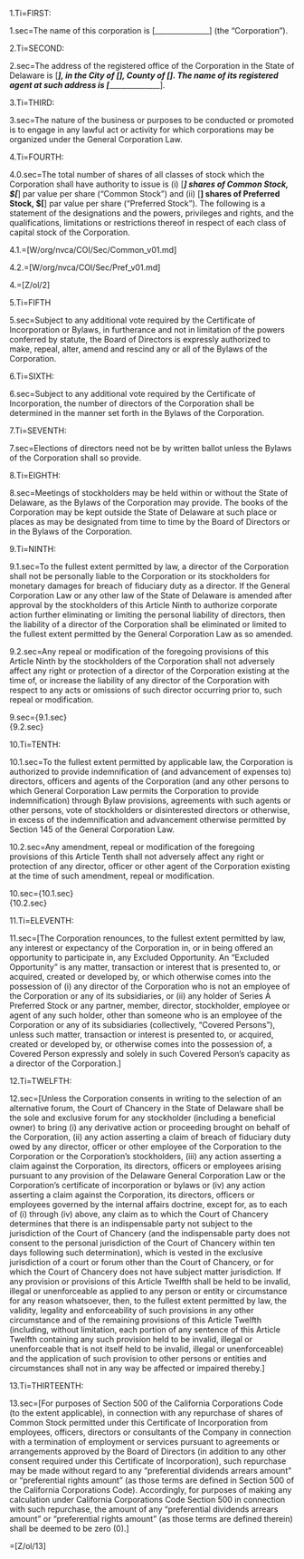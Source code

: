 1.Ti=FIRST:

1.sec=The name of this corporation is [_______________] (the “Corporation”).

2.Ti=SECOND:

2.sec=The address of the registered office of the Corporation in the State of Delaware is [_____________], in the City of [__________], County of [__________].  The name of its registered agent at such address is [_____________________].

3.Ti=THIRD:

3.sec=The nature of the business or purposes to be conducted or promoted is to engage in any lawful act or activity for which corporations may be organized under the General Corporation Law.

4.Ti=FOURTH:

4.0.sec=The total number of shares of all classes of stock which the Corporation shall have authority to issue is (i) [_____] shares of Common Stock, $[_____] par value per share (“Common Stock”) and (ii) [______] shares of Preferred Stock, $[______] par value per share (“Preferred Stock”). The following is a statement of the designations and the powers, privileges and rights, and the qualifications, limitations or restrictions thereof in respect of each class of capital stock of the Corporation.  

4.1.=[W/org/nvca/COI/Sec/Common_v01.md]

4.2.=[W/org/nvca/COI/Sec/Pref_v01.md]

4.=[Z/ol/2]

5.Ti=FIFTH

5.sec=Subject to any additional vote required by the Certificate of Incorporation or Bylaws, in furtherance and not in limitation of the powers conferred by statute, the Board of Directors is expressly authorized to make, repeal, alter, amend and rescind any or all of the Bylaws of the Corporation.

6.Ti=SIXTH:

6.sec=Subject to any additional vote required by the Certificate of Incorporation, the number of directors of the Corporation shall be determined in the manner set forth in the Bylaws of the Corporation.

7.Ti=SEVENTH:

7.sec=Elections of directors need not be by written ballot unless the Bylaws of the Corporation shall so provide.

8.Ti=EIGHTH:

8.sec=Meetings of stockholders may be held within or without the State of Delaware, as the Bylaws of the Corporation may provide.  The books of the Corporation may be kept outside the State of Delaware at such place or places as may be designated from time to time by the Board of Directors or in the Bylaws of the Corporation.

9.Ti=NINTH:

9.1.sec=To the fullest extent permitted by law, a director of the Corporation shall not be personally liable to the Corporation or its stockholders for monetary damages for breach of fiduciary duty as a director.  If the General Corporation Law or any other law of the State of Delaware is amended after approval by the stockholders of this Article Ninth to authorize corporate action further eliminating or limiting the personal liability of directors, then the liability of a director of the Corporation shall be eliminated or limited to the fullest extent permitted by the General Corporation Law as so amended.

9.2.sec=Any repeal or modification of the foregoing provisions of this Article Ninth by the stockholders of the Corporation shall not adversely affect any right or protection of a director of the Corporation existing at the time of, or increase the liability of any director of the Corporation with respect to any acts or omissions of such director occurring prior to, such repeal or modification.

9.sec={9.1.sec}<br>{9.2.sec}

10.Ti=TENTH:

10.1.sec=To the fullest extent permitted by applicable law, the Corporation is authorized to provide indemnification of (and advancement of expenses to) directors, officers and agents of the Corporation (and any other persons to which General Corporation Law permits the Corporation to provide indemnification) through Bylaw provisions, agreements with such agents or other persons, vote of stockholders or disinterested directors or otherwise, in excess of the indemnification and advancement otherwise permitted by Section 145 of the General Corporation Law.

10.2.sec=Any amendment, repeal or modification of the foregoing provisions of this Article Tenth shall not adversely affect any right or protection of any director, officer or other agent of the Corporation existing at the time of such amendment, repeal or modification.

10.sec={10.1.sec}<br>{10.2.sec}


11.Ti=ELEVENTH:

11.sec=[The Corporation renounces, to the fullest extent permitted by law, any interest or expectancy of the Corporation in, or in being offered an opportunity to participate in, any Excluded Opportunity.  An “Excluded Opportunity” is any matter, transaction or interest that is presented to, or acquired, created or developed by, or which otherwise comes into the possession of (i) any director of the Corporation who is not an employee of the Corporation or any of its subsidiaries, or (ii) any holder of Series A Preferred Stock or any partner, member, director, stockholder, employee or agent of any such holder, other than someone who is an employee of the Corporation or any of its subsidiaries (collectively, “Covered Persons”), unless such matter, transaction or interest is presented to, or acquired, created or developed by, or otherwise comes into the possession of, a Covered Person expressly and solely in such Covered Person’s capacity as a director of the Corporation.]

12.Ti=TWELFTH:

12.sec=[Unless the Corporation consents in writing to the selection of an alternative forum, the Court of Chancery in the State of Delaware shall be the sole and exclusive forum for any stockholder (including a beneficial owner) to bring (i) any derivative action or proceeding brought on behalf of the Corporation, (ii) any action asserting a claim of breach of fiduciary duty owed by any director, officer or other employee of the Corporation to the Corporation or the Corporation’s stockholders, (iii) any action asserting a claim against the Corporation, its directors, officers or employees arising pursuant to any provision of the Delaware General Corporation Law or the Corporation’s certificate of incorporation or bylaws or (iv) any action asserting a claim against the Corporation, its directors, officers or employees governed by the internal affairs doctrine, except for, as to each of (i) through (iv) above, any claim as to which the Court of Chancery determines that there is an indispensable party not subject to the jurisdiction of the Court of Chancery (and the indispensable party does not consent to the personal jurisdiction of the Court of Chancery within ten days following such determination), which is vested in the exclusive jurisdiction of a court or forum other than the Court of Chancery, or for which the Court of Chancery does not have subject matter jurisdiction. If any provision or provisions of this Article Twelfth shall be held to be invalid, illegal or unenforceable as applied to any person or entity or circumstance for any reason whatsoever, then, to the fullest extent permitted by law, the validity, legality and enforceability of such provisions in any other circumstance and of the remaining provisions of this Article Twelfth (including, without limitation, each portion of any sentence of this Article Twelfth containing any such provision held to be invalid, illegal or unenforceable that is not itself held to be invalid, illegal or unenforceable) and the application of such provision to other persons or entities and circumstances shall not in any way be affected or impaired thereby.]

13.Ti=THIRTEENTH:

13.sec=[For purposes of Section 500 of the California Corporations Code (to the extent applicable), in connection with any repurchase of shares of Common Stock permitted under this Certificate of Incorporation from employees, officers, directors or consultants of the Company in connection with a termination of employment or services pursuant to agreements or arrangements approved by the Board of Directors (in addition to any other consent required under this Certificate of Incorporation), such repurchase may be made without regard to any “preferential dividends arrears amount” or “preferential rights amount” (as those terms are defined in Section 500 of the California Corporations Code).  Accordingly, for purposes of making any calculation under California Corporations Code Section 500 in connection with such repurchase, the amount of any “preferential dividends arrears amount” or “preferential rights amount” (as those terms are defined therein) shall be deemed to be zero (0).]

=[Z/ol/13]